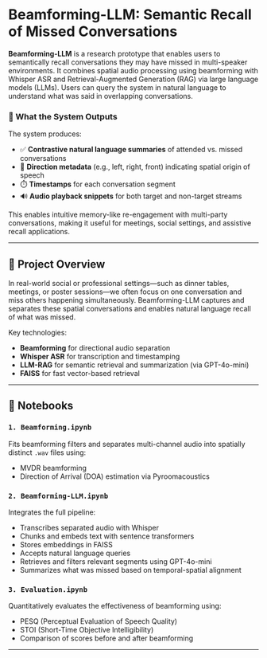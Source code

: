 # Beamforming-LLM: Semantic Recall of Missed Conversations

**Beamforming-LLM** is a research prototype that enables users to semantically recall conversations they may have missed in multi-speaker environments. It combines spatial audio processing using beamforming with Whisper ASR and Retrieval-Augmented Generation (RAG) via large language models (LLMs). Users can query the system in natural language to understand what was said in overlapping conversations.

### 🧾 What the System Outputs

The system produces:
- ✅ **Contrastive natural language summaries** of attended vs. missed conversations
- 📍 **Direction metadata** (e.g., left, right, front) indicating spatial origin of speech
- ⏱️ **Timestamps** for each conversation segment
- 🔊 **Audio playback snippets** for both target and non-target streams

This enables intuitive memory-like re-engagement with multi-party conversations, making it useful for meetings, social settings, and assistive recall applications.

---

## 🧠 Project Overview

In real-world social or professional settings—such as dinner tables, meetings, or poster sessions—we often focus on one conversation and miss others happening simultaneously. Beamforming-LLM captures and separates these spatial conversations and enables natural language recall of what was missed.

Key technologies:
- **Beamforming** for directional audio separation
- **Whisper ASR** for transcription and timestamping
- **LLM-RAG** for semantic retrieval and summarization (via GPT-4o-mini)
- **FAISS** for fast vector-based retrieval

---

## 📁 Notebooks

### `1. Beamforming.ipynb`
Fits beamforming filters and separates multi-channel audio into spatially distinct `.wav` files using:
- MVDR beamforming
- Direction of Arrival (DOA) estimation via Pyroomacoustics

### `2. Beamforming-LLM.ipynb`
Integrates the full pipeline:
- Transcribes separated audio with Whisper
- Chunks and embeds text with sentence transformers
- Stores embeddings in FAISS
- Accepts natural language queries
- Retrieves and filters relevant segments using GPT-4o-mini
- Summarizes what was missed based on temporal-spatial alignment

### `3. Evaluation.ipynb`
Quantitatively evaluates the effectiveness of beamforming using:
- PESQ (Perceptual Evaluation of Speech Quality)
- STOI (Short-Time Objective Intelligibility)
- Comparison of scores before and after beamforming

---
